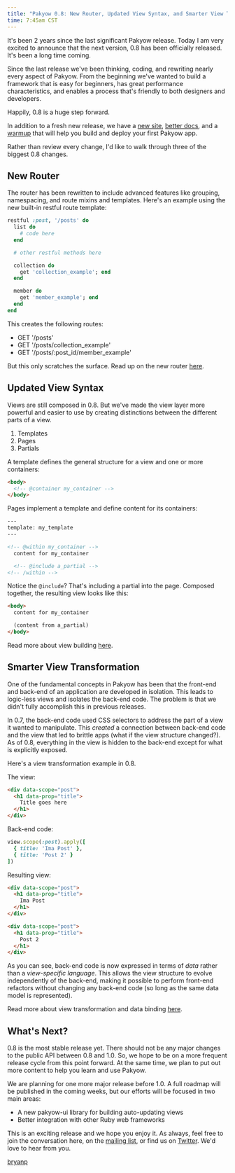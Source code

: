 ```yaml
---
title: "Pakyow 0.8: New Router, Updated View Syntax, and Smarter View Transformation"
time: 7:45am CST
---
```


It's been 2 years since the last significant Pakyow release. Today I am very
excited to announce that the next version, 0.8 has been officially released.
It's been a long time coming.

Since the last release we've been thinking, coding, and rewriting nearly every
aspect of Pakyow. From the beginning we've wanted to build a framework that is
easy for beginners, has great performance characteristics, and enables a process
that's friendly to both designers and developers.

Happily, 0.8 is a huge step forward.

In addition to a fresh new release, we have a [new site](http://pakyow.com),
[better docs](http://pakyow.com/docs), and a [warmup](http://pakyow.com/warmup)
that will help you build and deploy your first Pakyow app.

Rather than review every change, I'd like to walk through three of the biggest
0.8 changes.

## New Router

The router has been rewritten to include advanced features like grouping,
namespacing, and route mixins and templates. Here's an example using the new
built-in restful route template:

```ruby
restful :post, '/posts' do
  list do
    # code here
  end

  # other restful methods here

  collection do
    get 'collection_example'; end
  end

  member do
    get 'member_example'; end
  end
end
```

This creates the following routes:

- GET '/posts'
- GET '/posts/collection_example'
- GET '/posts/:post_id/member_example'

But this only scratches the surface. Read up on the new router
[here](http://pakyow.com/docs/routing).

## Updated View Syntax

Views are still composed in 0.8. But we've made the view layer more powerful and
easier to use by creating distinctions between the different parts of a view.

1. Templates
2. Pages
3. Partials

A template defines the general structure for a view and one or more containers:

```html
<body>
  <!-- @container my_container -->
</body>
```

Pages implement a template and define content for its containers:

```html
---
template: my_template
---

<!-- @within my_container -->
  content for my_container

  <!-- @include a_partial -->
<!-- /within -->
```

Notice the `@include`? That's including a partial into the page. Composed
together, the resulting view looks like this:

```html
<body>
  content for my_container

  (content from a_partial)
</body>
```

Read more about view building [here](http://pakyow.com/docs/view_composition).

## Smarter View Transformation

One of the fundamental concepts in Pakyow has been that the front-end and
back-end of an application are developed in isolation. This leads to logic-less
views and isolates the back-end code. The problem is that we didn't fully
accomplish this in previous releases.

In 0.7, the back-end code used CSS selectors to address the part of a view it
wanted to manipulate. This *created* a connection between back-end code and the
view that led to brittle apps (what if the view structure changed?). As of 0.8,
everything in the view is hidden to the back-end except for what is explicitly
exposed.

Here's a view transformation example in 0.8.

The view:

```html
<div data-scope="post">
  <h1 data-prop="title">
    Title goes here
  </h1>
</div>
```

Back-end code:

```ruby
view.scope(:post).apply([
  { title: 'Ima Post' },
  { title: 'Post 2' }
])
```

Resulting view:

```html
<div data-scope="post">
  <h1 data-prop="title">
    Ima Post
  </h1>
</div>

<div data-scope="post">
  <h1 data-prop="title">
    Post 2
  </h1>
</div>
```

As you can see, back-end code is now expressed in terms of *data* rather than a
*view-specific language*. This allows the view structure to evolve independently
of the back-end, making it possible to perform front-end refactors without
changing any back-end code (so long as the same data model is represented).

Read more about view transformation and data binding
[here](http://pakyow.com/docs/data_binding).

## What's Next?

0.8 is the most stable release yet. There should not be any major changes to the
public API between 0.8 and 1.0. So, we hope to be on a more frequent release
cycle from this point forward. At the same time, we plan to put out more content
to help you learn and use Pakyow.

We are planning for one more major release before 1.0. A full roadmap will be
published in the coming weeks, but our efforts will be focused in two main
areas:

- A new pakyow-ui library for building auto-updating views
- Better integration with other Ruby web frameworks

This is an exciting release and we hope you enjoy it. As always, feel free to
join the conversation here, on the [mailing
list](http://groups.google.com/group/pakyow), or find us on
[Twitter](http://twitter.com/pakyow). We'd love to hear from you.

[bryanp](http://twitter.com/bryanp)
